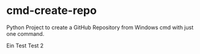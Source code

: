 # cmd-create-repo
Python Project to create a GitHub Repository from Windows cmd with just one command.

Ein Test
Test 2
